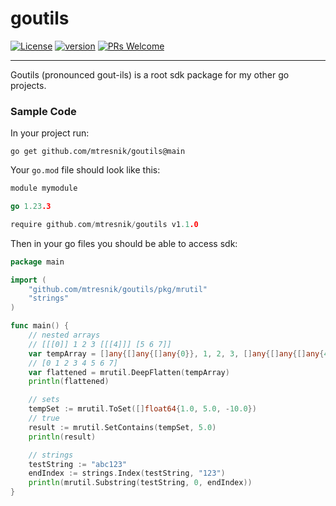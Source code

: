 # goutils
[![License](https://img.shields.io/badge/License-Apache_2.0-blue.svg)](https://github.com/mtresnik/goutils/blob/main/LICENSE)
[![version](https://img.shields.io/badge/version-1.1.0-blue)](https://github.com/mtresnik/goast/releases/tag/v1.0.1)
[![PRs Welcome](https://img.shields.io/badge/PRs-welcome-green.svg?style=flat-square)](https://makeapullrequest.com)
<hr>

Goutils (pronounced gout-ils) is a root sdk package for my other go projects.


### Sample Code

In your project run:
```
go get github.com/mtresnik/goutils@main
```

Your `go.mod` file should look like this:
```go 
module mymodule

go 1.23.3

require github.com/mtresnik/goutils v1.1.0
```


Then in your go files you should be able to access sdk:

```go 
package main

import (
	"github.com/mtresnik/goutils/pkg/mrutil"
	"strings"
)

func main() {
	// nested arrays
	// [[[0]] 1 2 3 [[[4]]] [5 6 7]]
	var tempArray = []any{[]any{[]any{0}}, 1, 2, 3, []any{[]any{[]any{4}}}, []any{5, 6, 7}}
	// [0 1 2 3 4 5 6 7]
	var flattened = mrutil.DeepFlatten(tempArray)
	println(flattened)

	// sets
	tempSet := mrutil.ToSet([]float64{1.0, 5.0, -10.0})
	// true 
	result := mrutil.SetContains(tempSet, 5.0)
	println(result)

	// strings
	testString := "abc123"
	endIndex := strings.Index(testString, "123")
	println(mrutil.Substring(testString, 0, endIndex))
}
```